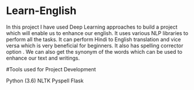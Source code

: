 # Learn-English
In this project I have used Deep Learning approaches to build a project which will enable us to enhance our english.
It uses various NLP libraries to perform all the tasks.
It can perform Hindi to English translation and vice versa which is very beneficial for beginners.
It also has spelling corrector option .
We can also get the synonym of the words which can be used to enhance our text and writings.


#Tools used for Project Development

Python (3.6)
NLTK
Pyspell
Flask
